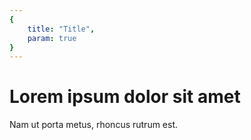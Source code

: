 ```yaml
---
{
    title: "Title",
    param: true
}
---
```


# Lorem ipsum dolor sit amet

Nam ut porta metus, rhoncus rutrum est.
